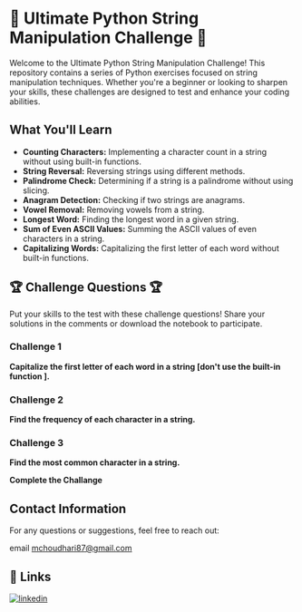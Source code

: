 # 🚀 **Ultimate Python String Manipulation Challenge** 🚀

Welcome to the Ultimate Python String Manipulation Challenge! This repository contains a series of Python exercises focused on string manipulation techniques. Whether you're a beginner or looking to sharpen your skills, these challenges are designed to test and enhance your coding abilities.

## What You'll Learn
- **Counting Characters:** Implementing a character count in a string without using built-in functions.
- **String Reversal:** Reversing strings using different methods.
- **Palindrome Check:** Determining if a string is a palindrome without using slicing.
- **Anagram Detection:** Checking if two strings are anagrams.
- **Vowel Removal:** Removing vowels from a string.
- **Longest Word:** Finding the longest word in a given string.
- **Sum of Even ASCII Values:** Summing the ASCII values of even characters in a string.
- **Capitalizing Words:** Capitalizing the first letter of each word without built-in functions.

## 🏆 **Challenge Questions** 🏆

Put your skills to the test with these challenge questions! Share your solutions in the comments or download the notebook to participate.

### Challenge 1
**Capitalize the first letter of each word in a string [don't use the built-in function ].**

### Challenge 2
**Find the frequency of each character in a string.**

### Challenge 3
**Find the most common character in a string.**

**Complete the Challange**

## Contact Information

For any questions or suggestions, feel free to reach out:

 email mchoudhari87@gmail.com



## 🔗 Links

[![linkedin](https://img.shields.io/badge/linkedin-0A66C2?style=for-the-badge&logo=linkedin&logoColor=white)]([www.linkedin.com/in/mayur-choudhari-5b1a58286](https://www.linkedin.com/in/mayur-choudhari-5b1a58286/))


